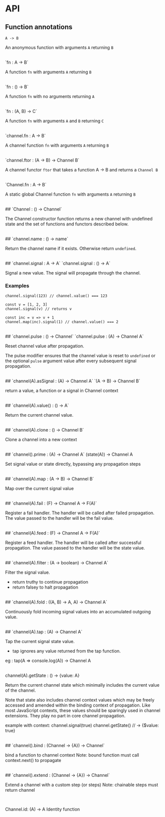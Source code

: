 # API

## Function annotations

`A -> B`

An anonymous function  with arguments `A` returning `B`

<br>
`fn : A -> B`

A function `fn` with arguments `A` returning `B`

<br>
`fn : () -> B`

A function `fn` with no arguments returning `A`

<br>
`fn : (A, B) -> C`

A function `fn` with arguments `A` and `B` returning `C`

<br>
`channel.fn : A -> B`

A channel function `fn` with arguments `A` returning `B`

<br>
`channel.ftor : (A -> B) -> Channel B`

A channel functor `ftor` that takes a function A -> B and returns a `Channel B`

<br>
`Channel.fn : A -> B`

A static global Channel function `fn` with arguments `A` returning `B`

<br>
## `Channel : () -> Channel`<br>

The Channel constructor function returns a new channel with undefined state and the set of functions and functors described below.


<br>
## `channel.name : () -> name`

Return the channel name if it exists. Otherwise return `undefined`.


<br>
## `channel.signal : A -> A`
`channel.signal : () -> A`

Signal a new value. The signal will propagate through the channel.

### Examples
```
channel.signal(123) // channel.value() === 123

const v = [1, 2, 3]
channel.signal(v) // returns v

const inc = v => v + 1
channel.map(inc).signal(1) // channel.value() === 2
```

<br>
## `channel.pulse : () -> Channel`
`channel.pulse : (A) -> Channel A`

Reset channel value after propagation.

The pulse modifier ensures that the channel value is reset to `undefined` or the optional `pulse` argument value after every subsequent signal propagation.

<br>
## `channel(A).asSignal : (A) -> Channel A`
`(A -> B) -> Channel B`

return a value, a function or a signal in Channel context


<br>
## `channel(A).value() : () -> A`

Return the current channel value.


<br>
## `channel(A).clone : () -> Channel B`

Clone a channel into a new context


<br>
## `channel().prime : (A) -> Channel A`
                (state(A)) -> Channel A

Set signal value or state directly, bypassing any propagation steps


<br>
## `channel(A).map : (A -> B) -> Channel B`

Map over the current signal value


<br>
## `channel(A).fail : (F) -> Channel A -> F(A)`

Register a fail handler.
The handler will be called after failed propagation.
The value passed to the handler will be the fail value.


<br>
## `channel(A).feed : (F) -> Channel A -> F(A)`

Register a feed handler.
The handler will be called after successful propagation.
The value passed to the handler will be the state value.


<br>
## `channel(A).filter : (A -> boolean) -> Channel A`

Filter the signal value.
- return truthy to continue propagation
- return falsey to halt propagation


<br>
## `channel(A).fold : ((A, B) -> A, A) -> Channel A`

Continuously fold incoming signal values into an accumulated outgoing value.

<br>
## `channel(A).tap : (A) -> Channel A`

Tap the current signal state value.
- tap ignores any value returned from the tap function.

eg : tap(A => console.log(A)) -> Channel A

<br>
channel(A).getState : () -> {value: A}

Return the current channel state which minimally includes the current value of the channel.

Note that state also includes channel context values which may be freely
accessed and amended within the binding context of propagation. Like most
JavaScript contexts, these values should be sparingly used in channel extensions.
They play no part in core channel propagation.

example with context:
channel.signal(true)
channel.getState() // -> {$value: true}

<br>
## `channel().bind : (Channel -> {A}) -> Channel`

bind a function to channel context
Note: bound function must call context.next() to propagate

<br>
## `channel().extend : (Channel -> {A}) -> Channel`

Extend a channel with a custom step (or steps)
Note: chainable steps must return channel

<br>

Channel.id: (A) -> A
Identity function
